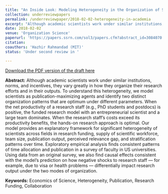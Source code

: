```yaml
---
title: "An Inside Look: Modeling Heterogeneity in the Organization of Scientific Work"
collection: underreviewpapers
permalink: /underreviewpaper/2018-02-02-heterogeneity-in-academia
excerpt: "Although academic scientists work under similar institutions, norms, and incentives, they vary greatly in how they organize their research efforts and in their outputs. To understand this heterogeneity, we model scientists as publication-maximizing agents and identify two distinct organization patterns that are optimum under different parameters. When the net productivity of a research staff (e.g., PhD students and postdocs) is positive, the funded research model with an entrepreneurial scientist and a large team dominates. When the research staff’s costs exceed its productivity benefits, the hands-on research approach is optimal. Our model provides an explanatory framework for significant heterogeneity of scientists across fields in research funding, supply of scientific workforce, team size, publication output, perceived relevance gap, and stratification patterns over time. Exploratory empirical analysis finds..."
date: 2018-02-02
venue: 'Organization Science'
paperurl: 'https://papers.ssrn.com/sol3/papers.cfm?abstract_id=3084070'
citation:
coauthors: 'Hazhir Rahmandad (MIT)'
status: 'Under second review in '

---
```

[Download the PDF version of the draft here](/files/organization_of_scientific_work.pdf)

<b>Abstract:</b> Although academic scientists work under similar institutions, norms, and incentives, they vary greatly in how they organize their research efforts and in their outputs. To understand this heterogeneity, we model scientists as publication-maximizing agents and identify two distinct organization patterns that are optimum under different parameters. When the net productivity of a research staff (e.g., PhD students and postdocs) is positive, the funded research model with an entrepreneurial scientist and a large team dominates. When the research staff’s costs exceed its productivity benefits, the hands-on research approach is optimal. Our model provides an explanatory framework for significant heterogeneity of scientists across fields in research funding, supply of scientific workforce, team size, publication output, perceived relevance gap, and stratification patterns over time. Exploratory empirical analysis finds consistent patterns of time allocation and publication in a survey of faculty in US universities. Using data from an original survey, we also find causal effects consistent with the model’s prediction on how negative shocks to research staff — for example, due to visa or health problems — differentially impact research output under the two modes of organization.

<b>Keywords:</b> Economics of Science, Heterogeneity, Publication, Research Funding, Collaboration

